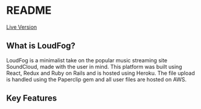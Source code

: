 # README


[Live Version](https://loudfog.herokuapp.com/#/)

## What is LoudFog?

LoudFog is a minimalist take on the popular music streaming site SoundCloud, made with the user in mind. This platform was built using React, Redux and Ruby on Rails and is hosted using Heroku. The file upload is handled using the Paperclip gem and all user files are hosted on AWS.

## Key Features
